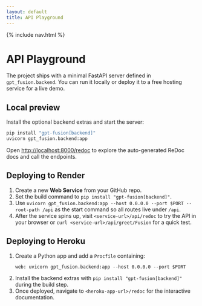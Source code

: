 ```yaml
---
layout: default
title: API Playground
---
```

<!--
Plan:
1. Provide instructions to deploy the FastAPI backend on Render or Heroku.
2. Mention running `uvicorn gpt_fusion.backend:app` locally as well.
3. Highlight the ReDoc docs available at /redoc for interactive testing.
-->

{% include nav.html %}

# API Playground

The project ships with a minimal FastAPI server defined in `gpt_fusion.backend`. You can run it locally or deploy it to a free hosting service for a live demo.

## Local preview

Install the optional backend extras and start the server:

```bash
pip install "gpt-fusion[backend]"
uvicorn gpt_fusion.backend:app
```

Open <http://localhost:8000/redoc> to explore the auto-generated ReDoc docs and call the endpoints.

## Deploying to Render

1. Create a new **Web Service** from your GitHub repo.
2. Set the build command to `pip install "gpt-fusion[backend]"`.
3. Use `uvicorn gpt_fusion.backend:app --host 0.0.0.0 --port $PORT --root-path /api` as the start command so all routes live under `/api`.
4. After the service spins up, visit `<service-url>/api/redoc` to try the API in your browser or `curl <service-url>/api/greet/Fusion` for a quick test.

## Deploying to Heroku

1. Create a Python app and add a `Procfile` containing:
   ```
   web: uvicorn gpt_fusion.backend:app --host 0.0.0.0 --port $PORT
   ```
2. Install the backend extras with `pip install "gpt-fusion[backend]"` during the build step.
3. Once deployed, navigate to `<heroku-app-url>/redoc` for the interactive documentation.

<script src="assets/js/bundle.js"></script>
